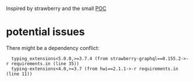 Inspired by strawberry and the small [POC](https://github.com/k9ert/nomstr)

# potential issues

There might be a dependency conflict:
```
  typing_extensions<5.0.0,>=3.7.4 (from strawberry-graphql==0.155.2->-r requirements.in (line 35))
  typing-extensions<4.0,>=3.7 (from hwi==2.1.1->-r requirements.in (line 11))
```